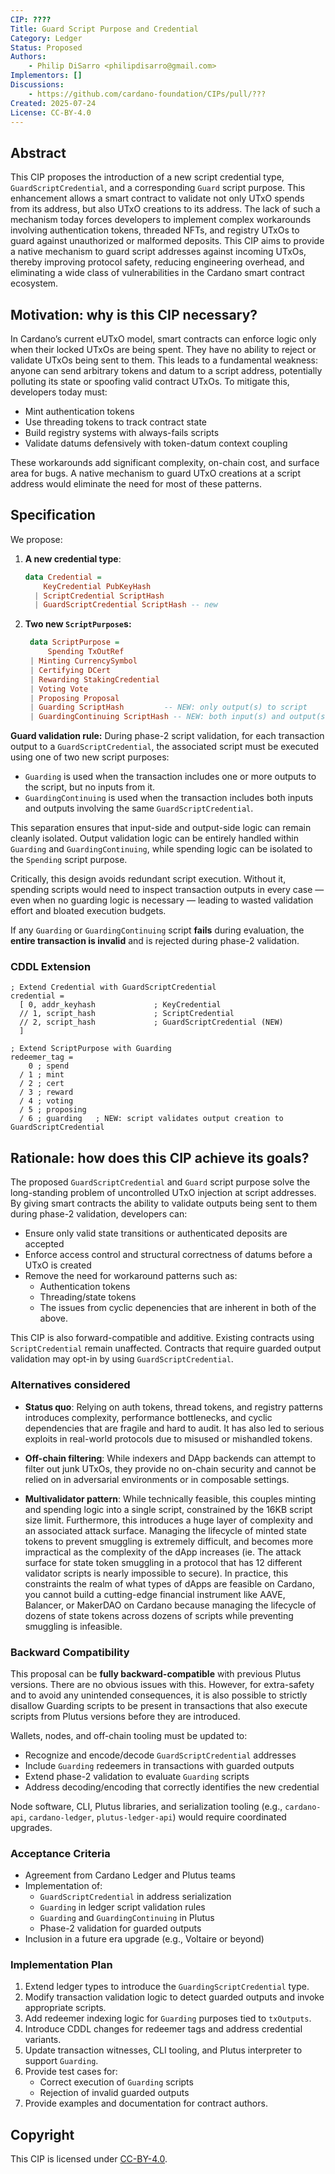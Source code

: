 ```yaml
---
CIP: ????
Title: Guard Script Purpose and Credential
Category: Ledger
Status: Proposed
Authors:
    - Philip DiSarro <philipdisarro@gmail.com>
Implementors: []
Discussions:
    - https://github.com/cardano-foundation/CIPs/pull/???
Created: 2025-07-24
License: CC-BY-4.0
---
```


## Abstract

This CIP proposes the introduction of a new script credential type, `GuardScriptCredential`, and a corresponding `Guard` script purpose. This enhancement allows a smart contract to validate not only UTxO spends from its address, but also UTxO creations to its address. The lack of such a mechanism today forces developers to implement complex workarounds involving authentication tokens, threaded NFTs, and registry UTxOs to guard against unauthorized or malformed deposits. This CIP aims to provide a native mechanism to guard script addresses against incoming UTxOs, thereby improving protocol safety, reducing engineering overhead, and eliminating a wide class of vulnerabilities in the Cardano smart contract ecosystem.

## Motivation: why is this CIP necessary?

In Cardano’s current eUTxO model, smart contracts can enforce logic only when their locked UTxOs are being spent. They have no ability to reject or validate UTxOs being sent to them. This leads to a fundamental weakness: anyone can send arbitrary tokens and datum to a script address, potentially polluting its state or spoofing valid contract UTxOs. To mitigate this, developers today must:

- Mint authentication tokens
- Use threading tokens to track contract state
- Build registry systems with always-fails scripts
- Validate datums defensively with token-datum context coupling

These workarounds add significant complexity, on-chain cost, and surface area for bugs. A native mechanism to guard UTxO creations at a script address would eliminate the need for most of these patterns.

## Specification
We propose:

1. **A new credential type**:
   ```haskell
   data Credential =
       KeyCredential PubKeyHash
     | ScriptCredential ScriptHash
     | GuardScriptCredential ScriptHash -- new
   ```
2. **Two new `ScriptPurpose`s:**
   ```haskell
    data ScriptPurpose =
        Spending TxOutRef
    | Minting CurrencySymbol
    | Certifying DCert
    | Rewarding StakingCredential
    | Voting Vote
    | Proposing Proposal
    | Guarding ScriptHash         -- NEW: only output(s) to script
    | GuardingContinuing ScriptHash -- NEW: both input(s) and output(s)
   ```

**Guard validation rule:**
During phase-2 script validation, for each transaction output to a `GuardScriptCredential`, the associated script must be executed using one of two new script purposes:

- `Guarding` is used when the transaction includes one or more outputs to the script, but no inputs from it.
- `GuardingContinuing` is used when the transaction includes both inputs and outputs involving the same `GuardScriptCredential`.

This separation ensures that input-side and output-side logic can remain cleanly isolated. Output validation logic can be entirely handled within `Guarding` and `GuardingContinuing`, while spending logic can be isolated to the `Spending` script purpose.

Critically, this design avoids redundant script execution. Without it, spending scripts would need to inspect transaction outputs in every case — even when no guarding logic is necessary — leading to wasted validation effort and bloated execution budgets.

If any `Guarding` or `GuardingContinuing` script **fails** during evaluation, the **entire transaction is invalid** and is rejected during phase-2 validation.

### CDDL Extension

```cddl
; Extend Credential with GuardScriptCredential
credential = 
  [ 0, addr_keyhash             ; KeyCredential
  // 1, script_hash             ; ScriptCredential
  // 2, script_hash             ; GuardScriptCredential (NEW)
  ]

; Extend ScriptPurpose with Guarding
redeemer_tag =
    0 ; spend    
  / 1 ; mint     
  / 2 ; cert     
  / 3 ; reward   
  / 4 ; voting   
  / 5 ; proposing
  / 6 ; guarding   ; NEW: script validates output creation to GuardScriptCredential
```

## Rationale: how does this CIP achieve its goals?

The proposed `GuardScriptCredential` and `Guard` script purpose solve the long-standing problem of uncontrolled UTxO injection at script addresses. By giving smart contracts the ability to validate outputs being sent to them during phase-2 validation, developers can:

- Ensure only valid state transitions or authenticated deposits are accepted
- Enforce access control and structural correctness of datums before a UTxO is created
- Remove the need for workaround patterns such as:
  - Authentication tokens
  - Threading/state tokens
  - The issues from cyclic depenencies that are inherent in both of the above. 

This CIP is also forward-compatible and additive. Existing contracts using `ScriptCredential` remain unaffected. Contracts that require guarded output validation may opt-in by using `GuardScriptCredential`.

### Alternatives considered

- **Status quo**: Relying on auth tokens, thread tokens, and registry patterns introduces complexity, performance bottlenecks, and cyclic dependencies that are fragile and hard to audit. It has also led to serious exploits in real-world protocols due to misused or mishandled tokens.

- **Off-chain filtering**: While indexers and DApp backends can attempt to filter out junk UTxOs, they provide no on-chain security and cannot be relied on in adversarial environments or in composable settings.

- **Multivalidator pattern**: While technically feasible, this couples minting and spending logic into a single script, constrained by the 16KB script size limit. Furthermore, this introduces a huge layer of complexity and an associated attack surface. Managing the lifecycle of minted state tokens to prevent smuggling is extremely difficult, and becomes more impractical as the complexity of the dApp increases (ie. The attack surface for state token smuggling in a protocol that has 12 different validator scripts is nearly impossible to secure). In practice, this constraints the realm of what types of dApps are feasible on Cardano, you cannot build a cutting-edge financial instrument like AAVE, Balancer, or MakerDAO on Cardano because managing the lifecycle of dozens of state tokens across dozens of scripts while preventing smuggling is infeasible. 

### Backward Compatibility

This proposal can be **fully backward-compatible** with previous Plutus versions. There are no obvious issues with this. However, for extra-safety and to avoid any 
unintended consequences, it is also possible to strictly disallow Guarding scripts to be present in transactions that also execute scripts from Plutus versions before they
are introduced.

Wallets, nodes, and off-chain tooling must be updated to:
- Recognize and encode/decode `GuardScriptCredential` addresses
- Include `Guarding` redeemers in transactions with guarded outputs
- Extend phase-2 validation to evaluate `Guarding` scripts
- Address decoding/encoding that correctly identifies the new credential

Node software, CLI, Plutus libraries, and serialization tooling (e.g., `cardano-api`, `cardano-ledger`, `plutus-ledger-api`) would require coordinated upgrades.


### Acceptance Criteria

- Agreement from Cardano Ledger and Plutus teams
- Implementation of:
  - `GuardScriptCredential` in address serialization
  - `Guarding` in ledger script validation rules
  - `Guarding` and `GuardingContinuing` in Plutus
  - Phase-2 validation for guarded outputs
- Inclusion in a future era upgrade (e.g., Voltaire or beyond)

### Implementation Plan

1. Extend ledger types to introduce the `GuardingScriptCredential` type. 
2. Modify transaction validation logic to detect guarded outputs and invoke appropriate scripts.
3. Add redeemer indexing logic for `Guarding` purposes tied to `txOutputs`.
4. Introduce CDDL changes for redeemer tags and address credential variants.
5. Update transaction witnesses, CLI tooling, and Plutus interpreter to support `Guarding`.
6. Provide test cases for:
   - Correct execution of `Guarding` scripts
   - Rejection of invalid guarded outputs
7. Provide examples and documentation for contract authors.

## Copyright

This CIP is licensed under [CC-BY-4.0](https://creativecommons.org/licenses/by/4.0/legalcode).
